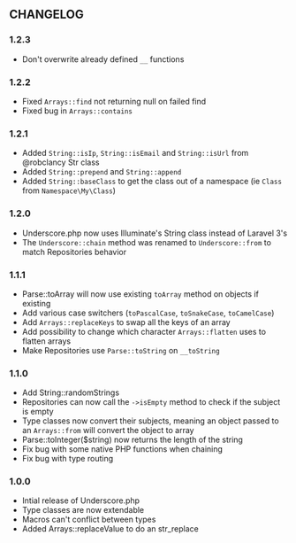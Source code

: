 ## CHANGELOG

### 1.2.3

- Don't overwrite already defined `__` functions

### 1.2.2

- Fixed `Arrays::find` not returning null on failed find
- Fixed bug in `Arrays::contains`

### 1.2.1

- Added `String::isIp`, `String::isEmail` and `String::isUrl` from @robclancy Str class
- Added `String::prepend` and `String::append`
- Added `String::baseClass` to get the class out of a namespace (ie `Class` from `Namespace\My\Class`)

### 1.2.0

- Underscore.php now uses Illuminate's String class instead of Laravel 3's
- The `Underscore::chain` method was renamed to `Underscore::from` to match Repositories behavior

### 1.1.1

- Parse::toArray will now use existing `toArray` method on objects if existing
- Add various case switchers (`toPascalCase`, `toSnakeCase`, `toCamelCase`)
- Add `Arrays::replaceKeys` to swap all the keys of an array
- Add possibility to change which character `Arrays::flatten` uses to flatten arrays
- Make Repositories use `Parse::toString` on `__toString`

### 1.1.0

- Add String::randomStrings
- Repositories can now call the `->isEmpty` method to check if the subject is empty
- Type classes now convert their subjects, meaning an object passed to an `Arrays::from` will convert the object to array
- Parse::toInteger($string) now returns the length of the string
- Fix bug with some native PHP functions when chaining
- Fix bug with type routing

### 1.0.0

- Intial release of Underscore.php
- Type classes are now extendable
- Macros can't conflict between types
- Added Arrays::replaceValue to do an str_replace